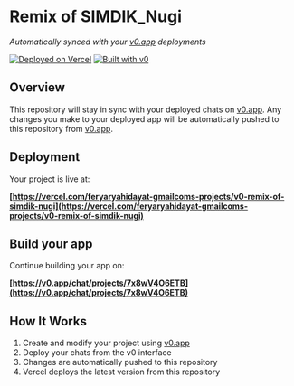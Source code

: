 # Remix of SIMDIK_Nugi

*Automatically synced with your [v0.app](https://v0.app) deployments*

[![Deployed on Vercel](https://img.shields.io/badge/Deployed%20on-Vercel-black?style=for-the-badge&logo=vercel)](https://vercel.com/feryaryahidayat-gmailcoms-projects/v0-remix-of-simdik-nugi)
[![Built with v0](https://img.shields.io/badge/Built%20with-v0.app-black?style=for-the-badge)](https://v0.app/chat/projects/7x8wV4O6ETB)

## Overview

This repository will stay in sync with your deployed chats on [v0.app](https://v0.app).
Any changes you make to your deployed app will be automatically pushed to this repository from [v0.app](https://v0.app).

## Deployment

Your project is live at:

**[https://vercel.com/feryaryahidayat-gmailcoms-projects/v0-remix-of-simdik-nugi](https://vercel.com/feryaryahidayat-gmailcoms-projects/v0-remix-of-simdik-nugi)**

## Build your app

Continue building your app on:

**[https://v0.app/chat/projects/7x8wV4O6ETB](https://v0.app/chat/projects/7x8wV4O6ETB)**

## How It Works

1. Create and modify your project using [v0.app](https://v0.app)
2. Deploy your chats from the v0 interface
3. Changes are automatically pushed to this repository
4. Vercel deploys the latest version from this repository